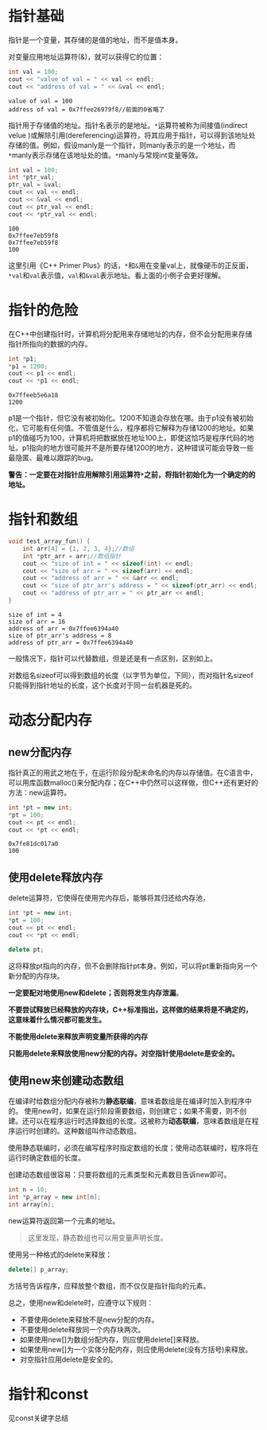 # 指针基础

指针是一个变量，其存储的是值的地址，而不是值本身。

对变量应用地址运算符(&)，就可以获得它的位置：

```cpp
int val = 100;
cout << "value of val = " << val << endl;
cout << "address of val = " << &val << endl;
```

```
value of val = 100
address of val = 0x7ffee26979f8//前面的0省略了
```

指针用于存储值的地址。指针名表示的是地址。`*`运算符被称为间接值(indirect velue )或解除引用(dereferencing)运算符，将其应用于指针，可以得到该地址处存储的值。例如，假设manly是一个指针，则manly表示的是一个地址，而`*`manly表示存储在该地址处的值。`*`manly与常规int变量等效。

```cpp
int val = 100;
int *ptr_val;
ptr_val = &val;
cout << val << endl;
cout << &val << endl;
cout << ptr_val << endl;
cout << *ptr_val << endl;
```

```
100
0x7ffee7eb59f8
0x7ffee7eb59f8
100
```

这里引用《C++ Primer Plus》的话，`*`和`&`用在变量val上，就像硬币的正反面，`*val`和`val`表示值，`val`和`&val`表示地址。看上面的小例子会更好理解。

# 指针的危险

在C++中创建指针时，计算机将分配用来存储地址的内存，但不会分配用来存储指针所指向的数据的内存。

```cpp
int *p1;
*p1 = 1200;
cout << p1 << endl;
cout << *p1 << endl;
```

```
0x7ffeeb5e6a18
1200
```

p1是一个指针，但它没有被初始化。1200不知道会存放在哪。由于p1没有被初始化，它可能有任何值。不管值是什么，程序都将它解释为存储1200的地址。如果p1的值碰巧为100，计算机将把数据放在地址100上，即使这恰巧是程序代码的地址。p1指向的地方很可能并不是所要存储1200的地方，这种错误可能会导致一些最隐匿、最难以跟踪的bug。

**警告：一定要在对指针应用解除引用运算符`*`之前，将指针初始化为一个确定的的地址。**

# 指针和数组

```cpp
void test_array_fun() {
    int arr[4] = {1, 2, 3, 4};//数组
    int *ptr_arr = arr;//数组指针
    cout << "size of int = " << sizeof(int) << endl;
    cout << "size of arr = " << sizeof(arr) << endl;
    cout << "address of arr = " << &arr << endl;
    cout << "size of ptr_arr's address = " << sizeof(ptr_arr) << endl;
    cout << "address of ptr_arr = " << ptr_arr << endl;
}
```

```
size of int = 4
size of arr = 16
address of arr = 0x7ffee6394a40
size of ptr_arr's address = 8
address of ptr_arr = 0x7ffee6394a40
```

一般情况下，指针可以代替数组，但是还是有一点区别，区别如上。

对数组名sizeof可以得到数组的长度（以字节为单位，下同），而对指针名sizeof只能得到指针地址的长度，这个长度对于同一台机器是死的。

# 动态分配内存

## new分配内存

指针真正的用武之地在于，在运行阶段分配未命名的内存以存储值。在C语言中，可以用库函数malloc()来分配内存；在C++中仍然可以这样做，但C++还有更好的方法：new运算符。

```cpp
int *pt = new int;
*pt = 100;
cout << pt << endl;
cout << *pt << endl;
```

```
0x7fe81dc017a0
100
```

## 使用delete释放内存

delete运算符，它使得在使用完内存后，能够将其归还给内存池，

```cpp
int *pt = new int;
*pt = 100;
cout << pt << endl;
cout << *pt << endl;

delete pt;
```

这将释放pt指向的内存，但不会删除指针pt本身。例如，可以将pt重新指向另一个新分配的内存块。

**一定要配对地使用new和delete；否则将发生内存泄漏**。

**不要尝试释放已经释放的内存块，C++标准指出，这样做的结果将是不确定的，这意味着什么情况都可能发生。**

**不能使用delete来释放声明变量所获得的内存**

**只能用delete来释放使用new分配的内存。对空指针使用delete是安全的。**

## 使用new来创建动态数组

在编译时给数组分配内存被称为**静态联编**，意味着数组是在编译时加入到程序中的。
使用new时，如果在运行阶段需要数组，则创建它；如果不需要，则不创建。还可以在程序运行时选择数组的长度。这被称为**动态联编**，意味着数组是在程序运行时创建的。这种数组叫作动态数组。

使用静态联编时，必须在编写程序时指定数组的长度；使用动态联编时，程序将在运行时确定数组的长度。

创建动态数组很容易：只要将数组的元素类型和元素数目告诉new即可。

```cpp
int n = 10;
int *p_array = new int[n];
int array[n];
```

new运算符返回第一个元素的地址。

>   这里发现，静态数组也可以用变量声明长度。

使用另一种格式的delete来释放：

```cpp
delete[] p_array;
```

方括号告诉程序，应释放整个数组，而不仅仅是指针指向的元素。

总之，使用new和delete时，应遵守以下规则：

-   不要使用delete来释放不是new分配的内存。
-   不要使用delete释放同一个内存块两次。
-   如果使用new[]为数组分配内存，则应使用delete[]来释放。
-   如果使用new[]为一个实体分配内存，则应使用delete(没有方括号)来释放。
-   对空指针应用delete是安全的。

# 指针和const

见const关键字总结